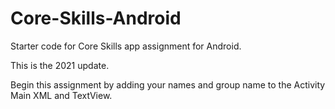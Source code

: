 # Core-Skills-Android
Starter code for Core Skills app assignment for Android.

This is the 2021 update. 

Begin this assignment by adding your names and group name to the Activity Main XML and TextView. 


